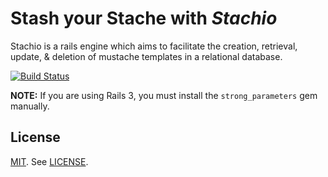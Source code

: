 Stash your Stache with *Stachio*
==============================
Stachio is a rails engine which aims to facilitate the creation, retrieval,
update, & deletion of mustache templates in a relational database.

[![Build Status](https://travis-ci.org/bwthomas/stachio.png)](https://travis-ci.org/bwthomas/stachio)

**NOTE:** If you are using Rails 3, you must install the `strong_parameters` gem manually.

## License
[MIT](http://opensource.org/licenses/MIT). See [LICENSE](LICENSE).
